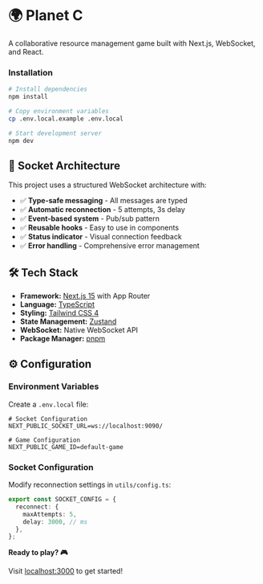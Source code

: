 # 🌍 Planet C

A collaborative resource management game built with Next.js, WebSocket, and React.

### Installation

```bash
# Install dependencies
npm install

# Copy environment variables
cp .env.local.example .env.local

# Start development server
npm dev
```

## 🔌 Socket Architecture

This project uses a structured WebSocket architecture with:

- ✅ **Type-safe messaging** - All messages are typed
- ✅ **Automatic reconnection** - 5 attempts, 3s delay
- ✅ **Event-based system** - Pub/sub pattern
- ✅ **Reusable hooks** - Easy to use in components
- ✅ **Status indicator** - Visual connection feedback
- ✅ **Error handling** - Comprehensive error management

## 🛠️ Tech Stack

- **Framework:** [Next.js 15](https://nextjs.org/) with App Router
- **Language:** [TypeScript](https://www.typescriptlang.org/)
- **Styling:** [Tailwind CSS 4](https://tailwindcss.com/)
- **State Management:** [Zustand](https://zustand-demo.pmnd.rs/)
- **WebSocket:** Native WebSocket API
- **Package Manager:** [pnpm](https://pnpm.io/)

## ⚙️ Configuration

### Environment Variables

Create a `.env.local` file:

```env
# Socket Configuration
NEXT_PUBLIC_SOCKET_URL=ws://localhost:9090/

# Game Configuration
NEXT_PUBLIC_GAME_ID=default-game
```

### Socket Configuration

Modify reconnection settings in `utils/config.ts`:

```typescript
export const SOCKET_CONFIG = {
  reconnect: {
    maxAttempts: 5,
    delay: 3000, // ms
  },
};
```

**Ready to play? 🎮**

Visit [localhost:3000](http://localhost:3000) to get started!
